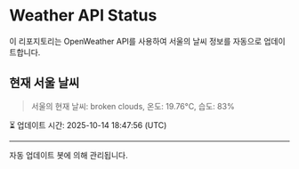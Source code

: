 
# Weather API Status

이 리포지토리는 OpenWeather API를 사용하여 서울의 날씨 정보를 자동으로 업데이트합니다.

## 현재 서울 날씨
> 서울의 현재 날씨: broken clouds, 온도: 19.76°C, 습도: 83%

⏳ 업데이트 시간: 2025-10-14 18:47:56 (UTC)

---
자동 업데이트 봇에 의해 관리됩니다.
